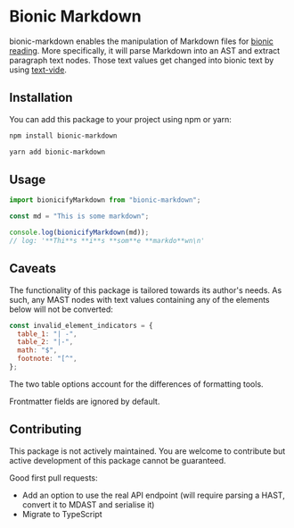 # Bionic Markdown

bionic-markdown enables the manipulation of Markdown files for [bionic reading](https://bionic-reading.com/). More specifically, it will parse Markdown into an AST and extract paragraph text nodes. Those text values get changed into bionic text by using [text-vide](https://github.com/Gumball12/text-vide).

## Installation

You can add this package to your project using npm or yarn:

```bash
npm install bionic-markdown
```

```bash
yarn add bionic-markdown
```

## Usage

```js
import bionicifyMarkdown from "bionic-markdown";

const md = "This is some markdown";

console.log(bionicifyMarkdown(md));
// log: '**Thi**s **i**s **som**e **markdo**wn\n'
```

## Caveats

The functionality of this package is tailored towards its author's needs. As such, any MAST nodes with text values containing any of the elements below will not be converted:

```js
const invalid_element_indicators = {
  table_1: "| -",
  table_2: "|-",
  math: "$",
  footnote: "[^",
};
```

The two table options account for the differences of formatting tools.

Frontmatter fields are ignored by default.

## Contributing

This package is not actively maintained. You are welcome to contribute but active development of this package cannot be guaranteed.

Good first pull requests:

- Add an option to use the real API endpoint (will require parsing a HAST, convert it to MDAST and serialise it)
- Migrate to TypeScript

